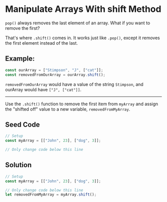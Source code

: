 # Manipulate Arrays With shift Method

`pop()` always removes the last element of an array. What if you want to remove the first?

That's where `.shift()` comes in. It works just like `.pop()`, except it removes the first element instead of the last.

## Example:

```javascript
const ourArray = ["Stimpson", "J", ["cat"]];
const removedFromOurArray = ourArray.shift();
```

`removedFromOurArray` would have a value of the string `Stimpson`, and ourArray would have `["J", ["cat"]]`.

-----

Use the `.shift()` function to remove the first item from `myArray` and assign the "shifted off" value to a new variable, `removedFromMyArray`.

## Seed Code

```javascript
// Setup
const myArray = [["John", 23], ["dog", 3]];

// Only change code below this line
```

## Solution

```javascript
// Setup
const myArray = [["John", 23], ["dog", 3]];

// Only change code below this line
let removedFromMyArray = myArray.shift();
```
